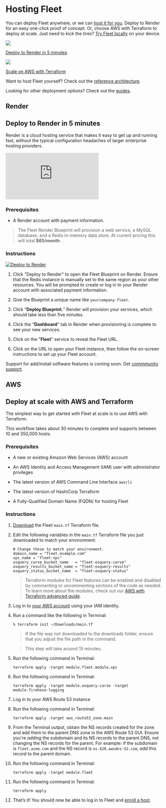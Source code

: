 # Hosting Fleet

You can deploy Fleet anywhere, or we can [host it for you](/docs/get-started/faq#can-you-host-fleet-for-me).  Deploy to Render for an easy one-click proof of concept. Or, choose AWS with Terraform to deploy at scale. Just need to kick the tires? [Try Fleet locally](https://fleetdm.com/try-fleet) on your device.

<div purpose="deploying-guide-buttons" class="d-flex flex-md-row flex-column">
    <a href="#render">
        <div>
            <img src="/images/docs/render-logo-147x80@2x.png">
            <p>Deploy to Render in 5 minutes</p>
        </div>
    </a>
    <a href="#aws">
        <div>
        <img src="/images/docs/aws-logo-133x80@2x.png">
        <p>Scale on AWS with Terraform</p>
        </div>
    </a>
</div>

Want to host Fleet yourself? Check out the [reference architecture](https://fleetdm.com/docs/deploy/reference-architectures#reference-architectures).

Looking for other deployment options? Check out the [guides](https://fleetdm.com/guides).

<h2 class="d-none markdown-heading">Render</h2>
<h2 id="render">Deploy to Render in 5 minutes</h2>


Render is a cloud hosting service that makes it easy to get up and running fast, without the typical configuration headaches of larger enterprise hosting providers.

<div purpose="embedded-content">
   <iframe src="https://www.youtube.com/embed/hly0tAOqveA?rel=0" frameborder="0" allowfullscreen></iframe>
</div>

### Prerequisites

- A Render account with payment information.

>The Fleet Render Blueprint will provision a web service, a MySQL database, and a Redis in-memory data store. At current pricing this will total **$65/month**.


### Instructions

<div purpose="deploy-to-render-button">
    <a href="https://render.com/deploy?repo=https://github.com/fleetdm/fleet">
        <img src="https://render.com/images/deploy-to-render-button.svg" alt="Deploy to Render">
    </a>
</div>

1. Click "Deploy to Render" to open the Fleet Blueprint on Render. Ensure that the Redis instance is manually set to the same region as your other resources. You will be prompted to create or log in to your Render account with associated payment information.

2. Give the Blueprint a unique name like `yourcompany-fleet`.

3. Click "**Deploy Blueprint.**" Render will provision your services, which should take less than five minutes. 

4. Click the "**Dashboard**" tab in Render when provisioning is complete to see your new services. 

5. Click on the "**Fleet**" service to reveal the Fleet URL.

6. Click on the URL to open your Fleet instance, then follow the on-screen instructions to set up your Fleet account.

Support for add/install software features is coming soon. Get [commmunity support](https://chat.osquery.io/c/fleet).

<h2 class="d-none markdown-heading">AWS</h2>
<h2 id="aws">Deploy at scale with AWS and Terraform</h2>

The simplest way to get started with Fleet at scale is to use AWS with Terraform.

This workflow takes about 30 minutes to complete and supports between 10 and 350,000 hosts.

### Prerequisites

- A new or existing Amazon Web Services (AWS) account

- An AWS Identity and Access Management (IAM) user with administrator privileges

- The latest version of AWS Command Line Interface `awscli`

- The latest version of HashiCorp Terraform

- A Fully-Qualified Domain Name (FQDN) for hosting Fleet

### Instructions

1. [Download](https://github.com/fleetdm/fleet/blob/main/terraform/example/main.tf) the Fleet `main.tf` Terraform file.

2. Edit the following variables in the `main.tf` Terraform file you just downloaded to match your environment:
    
    ```
    # Change these to match your environment.
    domain_name = "fleet.example.com"
    vpc_name = "fleet-vpc"
    osquery_carve_bucket_name   = "fleet-osquery-carve"
    osquery_results_bucket_name = "fleet-osquery-results"
    osquery_status_bucket_name  = "fleet-osquery-status"
    ```

    > Terraform modules for Fleet features can be enabled and disabled by commenting or uncommenting sections of the code as needed. To learn more about the modules, check out our [AWS with Terraform advanced guide](https://fleetdm.com/docs/deploy/deploy-on-aws-with-terraform).

3. Log in to [your AWS account](https://aws.amazon.com/iam/) using your IAM identity.

4. Run a command like the following in Terminal:
    
    ```
    % terraform init ~/Downloads/main.tf
    ```

    > If the file was not downloaded to the downloads folder, ensure that you adjust the file path in the command.

    > This step will take around 15 minutes.

5. Run the following command in Terminal:

    ```
    terraform apply -target module.fleet.module.vpc
    ```

6. Run the following command in Terminal:
    
    ```
    terraform apply -target module.osquery-carve -target module.firehose-logging
    ```

7. Log in to your AWS Route 53 instance

8. Run the following command in Terminal:
    ```
    terraform apply -target aws_route53_zone.main
    ```

9. From the Terminal output, obtain the NS records created for the zone and add them to the parent DNS zone in the AWS Route 53 GUI. Ensure you're *adding* the subdomain and its NS records to the parent DNS, not changing the NS records for the parent. For example: if the subdomain is `fleet.acme.com` and the NS record is `ns-420.awsdns-52.com`, *add* this record to the parent domain. 

10. Run the following command in Terminal:
    
    ```
    terraform apply -target module.fleet
    ```

11. Run the following command in Terminal:
    
    ```
    terraform apply
    ```

12. That’s it! You should now be able to log in to Fleet and [enroll a host](https://fleetdm.com/docs/using-fleet/enroll-hosts).

<meta name="pageOrderInSection" value="100">
<meta name="description" value="Learn how to easily deploy Fleet on Render or AWS with Terraform.">
<meta name="title" value="Hosting Fleet">
